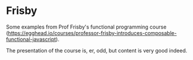 # Frisby
Some examples from Prof Frisby's functional programming course (https://egghead.io/courses/professor-frisby-introduces-composable-functional-javascript).

The presentation of the course is, er, odd, but content is very good indeed.

